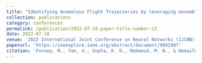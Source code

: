 ```yaml
---
title: "Identifying Anomalous Flight Trajectories by leveraging ensembled outlier detection framework"
collection: publications
category: conferences
permalink: /publication/2022-07-18-paper-title-number-12
date: 2022-07-18
venue: '2022 International Joint Conference on Neural Networks (IJCNN)'
paperurl: 'https://ieeexplore.ieee.org/abstract/document/9891907'
citation: 'Forney, M., Yan, X., Gupta, K. D., Mahmoud, M. N., & Homaifar, A. (2022, July). Identifying Anomalous Flight Trajectories by leveraging ensembled outlier detection framework. In 2022 International Joint Conference on Neural Networks (IJCNN) (pp. 1-8). IEEE.'
---
```

